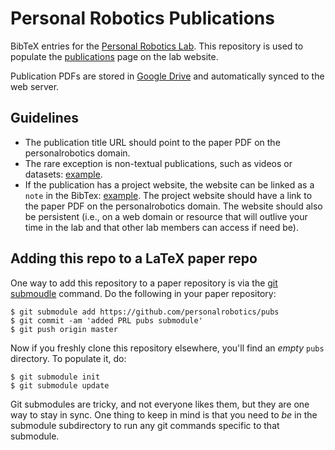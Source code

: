# Personal Robotics Publications

BibTeX entries for the [Personal Robotics Lab][prl]. This repository is used to
populate the [publications][prl-pubs] page on the lab website.

Publication PDFs are stored in [Google Drive][prl-drive] and automatically
synced to the web server.

[prl]: https://personalrobotics.cs.washington.edu/
[prl-pubs]: https://personalrobotics.cs.washington.edu/publications/
[prl-drive]: https://drive.google.com/drive/folders/1M9fOGIIQ3e1R62dtVit5rZ5iWZqxfWV9

## Guidelines

- The publication title URL should point to the paper PDF on the personalrobotics domain.
- The rare exception is non-textual publications, such as videos or datasets: [example](https://github.com/personalrobotics/pubs/blob/e70ceab48d07c2efdaa4a071256fd8c1e17e861f/siddpubs-misc.bib#L68-L69).
- If the publication has a project website, the website can be linked as a `note` in the BibTex: [example](https://github.com/personalrobotics/pubs/blob/e70ceab48d07c2efdaa4a071256fd8c1e17e861f/siddpubs-conf.bib#L72).
  The project website should have a link to the paper PDF on the personalrobotics domain.
  The website should also be persistent (i.e., on a web domain or resource that will outlive your time in the lab and that other lab members can access if need be).

## Adding this repo to a LaTeX paper repo

One way to add this repository to a paper repository is via the [git submoudle](https://git-scm.com/book/en/v2/Git-Tools-Submodules) command. Do the following in your paper repository:
```
$ git submodule add https://github.com/personalrobotics/pubs
$ git commit -am 'added PRL pubs submodule'
$ git push origin master
```
Now if you freshly clone this repository elsewhere, you'll find an _empty_ `pubs` directory. To populate it, do:
```
$ git submodule init
$ git submodule update
```
Git submodules are tricky, and not everyone likes them, but they are one way to stay in sync. One thing to keep in mind is that you need to _be_ in the submodule subdirectory to run any git commands specific to that submodule.
